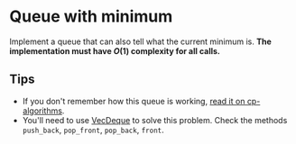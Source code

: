 # Queue with minimum

Implement a queue that can also tell what the current minimum is. **The implementation must have $O(1)$ complexity for all calls.**

## Tips

- If you don't remember how this queue is working, [read it on cp-algorithms](https://cp-algorithms.com/data_structures/stack_queue_modification.html).
- You'll need to use [VecDeque](https://doc.rust-lang.org/std/collections/struct.VecDeque.html) to solve this problem. Check the methods `push_back`, `pop_front`, `pop_back`, `front`.

